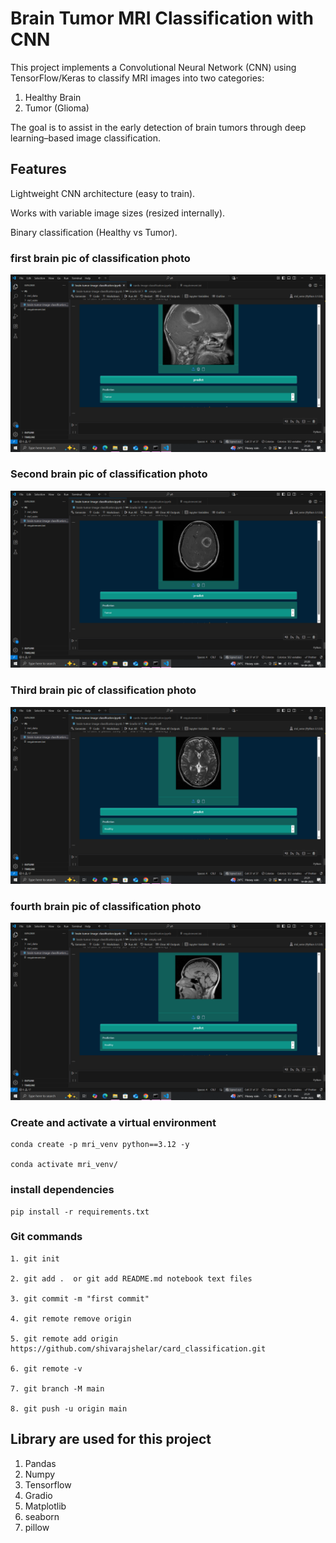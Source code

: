 # Brain Tumor MRI Classification with CNN
This project implements a Convolutional Neural Network (CNN) using TensorFlow/Keras to classify MRI images into two categories:
1. Healthy Brain
2. Tumor (Glioma)

The goal is to assist in the early detection of brain tumors through deep learning–based image classification.

## Features

Lightweight CNN architecture (easy to train).

Works with variable image sizes (resized internally).

Binary classification (Healthy vs Tumor).


### first brain pic of classification photo
![Brain Mri Screenshot](images/demo1.png)

### Second brain pic of classification photo
![Brain Mri Screenshot](images/demo2.png)

### Third brain pic of classification photo
![Brain Mri Screenshot](images/demo3.png)

### fourth brain pic of classification photo
![Brain Mri Screenshot](images/demo4.png)



### Create and activate a virtual environment
```
conda create -p mri_venv python==3.12 -y

conda activate mri_venv/

```
### install dependencies
```
pip install -r requirements.txt

```
### Git commands

```
1. git init

2. git add .  or git add README.md notebook text files

3. git commit -m "first commit"

4. git remote remove origin

5. git remote add origin https://github.com/shivarajshelar/card_classification.git

6. git remote -v

7. git branch -M main

8. git push -u origin main

```
## Library are used for this project

1. Pandas
2. Numpy
3. Tensorflow
4. Gradio
5. Matplotlib
6. seaborn
7. pillow

